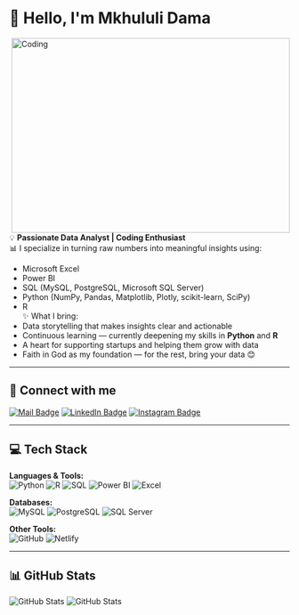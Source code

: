 # 👋 Hello, I'm Mkhululi Dama  

<img align="right" alt="Coding" width="500" height="350" src="https://th.bing.com/th/id/R.967184945c40651bdb09b217c3229aa8?rik=Pfq3JlvXehKyTQ&pid=ImgRaw&r=0.png">

💡 **Passionate Data Analyst | Coding Enthusiast**  
📊 I specialize in turning raw numbers into meaningful insights using:  
- Microsoft Excel  
- Power BI  
- SQL (MySQL, PostgreSQL, Microsoft SQL Server)  
- Python (NumPy, Pandas, Matplotlib, Plotly, scikit-learn, SciPy)  
- R  
✨ What I bring:  
- Data storytelling that makes insights clear and actionable  
- Continuous learning — currently deepening my skills in **Python** and **R**  
- A heart for supporting startups and helping them grow with data  
- Faith in God as my foundation — for the rest, bring your data 😊  

---

## 🔗 Connect with me  

[![Mail Badge](https://img.shields.io/badge/-Mail-blue?style=flat-square&logo=microsoft-outlook&logoColor=white)](mailto:mkhululi.dama@capaciti.org.za) [![LinkedIn Badge](https://img.shields.io/badge/-LinkedIn-blue?style=flat-square&logo=Linkedin&logoColor=white)](https://www.linkedin.com/in/your-linkedin)  [![Instagram Badge](https://img.shields.io/badge/-Instagram-purple?style=flat-square&logo=instagram&logoColor=white)](https://www.instagram.com/your-instagram)  

---

## 💻 Tech Stack  

**Languages & Tools:**  
![Python](https://img.shields.io/badge/Python-3776AB?style=flat&logo=python&logoColor=white) ![R](https://img.shields.io/badge/R-276DC3?style=flat&logo=r&logoColor=white) ![SQL](https://img.shields.io/badge/SQL-4479A1?style=flat&logo=postgresql&logoColor=white) ![Power BI](https://img.shields.io/badge/Power%20BI-F2C811?style=flat&logo=powerbi&logoColor=black) ![Excel](https://img.shields.io/badge/Excel-217346?style=flat&logo=microsoft-excel&logoColor=white)  

**Databases:**  
![MySQL](https://img.shields.io/badge/MySQL-005C84?style=flat&logo=mysql&logoColor=white) ![PostgreSQL](https://img.shields.io/badge/PostgreSQL-316192?style=flat&logo=postgresql&logoColor=white) ![SQL Server](https://img.shields.io/badge/SQL%20Server-CC2927?style=flat&logo=microsoft-sql-server&logoColor=white)  

**Other Tools:**  
![GitHub](https://img.shields.io/badge/GitHub-181717?style=flat&logo=github&logoColor=white) ![Netlify](https://img.shields.io/badge/Netlify-00C7B7?style=flat&logo=netlify&logoColor=white)  

---

## 📊 GitHub Stats  

![GitHub Stats](https://github-readme-stats.vercel.app/api?username=Mkhululi-Dama&theme=default&show_icons=true&hide_border=true&count_private=true)
![GitHub Stats](https://streak-stats.demolab.com?user=Mkhululi-Dama&theme=default&hide_border=true)
